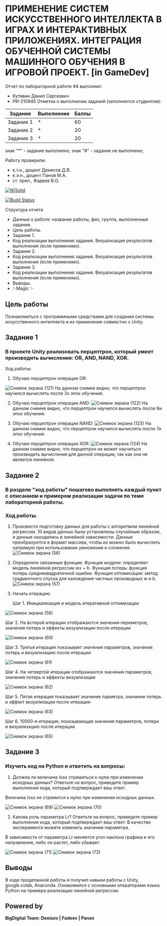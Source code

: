 # ПРИМЕНЕНИЕ СИСТЕМ ИСКУССТВЕННОГО ИНТЕЛЛЕКТА В ИГРАХ И ИНТЕРАКТИВНЫХ ПРИЛОЖЕНИЯХ. ИНТЕГРАЦИЯ ОБУЧЕННОЙ СИСТЕМЫ МАШИННОГО ОБУЧЕНИЯ В ИГРОВОЙ ПРОЕКТ. [in GameDev]
Отчет по лабораторной работе #4 выполнил:
- Кутявин Данил Сергеевич
- РИ-210945
Отметка о выполнении заданий (заполняется студентом):

| Задание | Выполнение | Баллы |
| ------ | ------ | ------ |
| Задание 1 | * | 60 |
| Задание 2 | * | 20 |
| Задание 3 | * | 20 |

знак "*" - задание выполнено; знак "#" - задание не выполнено;

Работу проверили:
- к.т.н., доцент Денисов Д.В.
- к.э.н., доцент Панов М.А.
- ст. преп., Фадеев В.О.

[![N|Solid](https://cldup.com/dTxpPi9lDf.thumb.png)](https://nodesource.com/products/nsolid)

[![Build Status](https://travis-ci.org/joemccann/dillinger.svg?branch=master)](https://travis-ci.org/joemccann/dillinger)

Структура отчета

- Данные о работе: название работы, фио, группа, выполненные задания.
- Цель работы.
- Задание 1.
- Код реализации выполнения задания. Визуализация результатов выполнения (если применимо).
- Задание 2.
- Код реализации выполнения задания. Визуализация результатов выполнения (если применимо).
- Задание 3.
- Код реализации выполнения задания. Визуализация результатов выполнения (если применимо).
- Выводы.
- ✨Magic ✨

## Цель работы
Познакомиться с программными средствами для создания системы искусственного интеллекта и их применение совместно с Unity.

## Задание 1
### В проекте Unity реализовать перцептрон, который умеет производить вычисления: OR, AND, NAND, XOR.
Ход работы:

1. Обучаю перцептрон операции OR:

![Снимок экрана (121)](https://user-images.githubusercontent.com/103362515/205010984-2da86e89-060e-4858-9ef9-3396c447ed57.png)
    На данном снимке видно, что перцептрон научился вычислять после 3х эпох обучения.

2. Обучаю перцептрон операции AND:
![Снимок экрана (122)](https://user-images.githubusercontent.com/103362515/205011526-e718b71c-7434-4034-8a0d-10f471c54420.png)
   На данном снимке видно, что перцептрон научился вычислять после 6и эпох обучения.

3. Обучаю перцептрон операции NAND:
![Снимок экрана (123)](https://user-images.githubusercontent.com/103362515/205011751-c8e905bb-488e-4d78-9e51-dd9cc038467c.png)
   На данном снимке видно, что перцептрон научился вычислять после 7и эпох обучения.

4. Обучаю перцептрон операции XOR:
![Снимок экрана (124)](https://user-images.githubusercontent.com/103362515/205012042-098050fb-600b-4c80-8559-d0f4312c9628.png)
   На данном снимке видно, что перцептрон не может научиться производить вычисления для данной операции, так как она не является линейной.

## Задание 2
### В разделе "ход работы" пошагово выполнять каждый пункт с описанием и примером реализации задачи по теме лабораторной работы.
### Ход работы.
1. Произвести подготовку данных для работы с алгоритмом линейной регрессии. 10 видов данных были установлены случайным образом, и данные находились в линейной зависимости. Данные преобразуются в формат массива, чтобы их можно было вычислить напрямую при использовании умножения и сложения.
![Снимок экрана (56)](https://user-images.githubusercontent.com/103362515/192774939-d9470644-1393-4ee0-9c66-cf1e437bbcc9.png)

2. Определите связанные функции. Функция модели: определяет модель линейной регрессии wx + b. Функция потерь: функция потерь среднеквадратичной ошибки. Функция оптимизации: метод градиентного спуска для нахождения частных производных w и b.
![Снимок экрана (57)](https://user-images.githubusercontent.com/103362515/192775742-253f912c-09db-4af9-90db-430255ec7bcb.png)
3. Начать итерацию
   
   Шаг 1. Инициализация и модель итеративной оптимизации
   
![Снимок экрана (58)](https://user-images.githubusercontent.com/103362515/192776031-f41404ff-71b8-4a44-980c-7147f45da746.png)

   Шаг 2. На всторой итерации отображаются значения переметров, значения потерь и эффекты визуализации после итерации
   
![Снимок экрана (60)](https://user-images.githubusercontent.com/103362515/192776311-ffffc2ad-c3bc-420b-a5b6-4c7f6ee7b2eb.png)

   Шаг 3. Третья итерация показывает значения параметров, значения потерь и визуализацию после итерации
   
![Снимок экрана (61)](https://user-images.githubusercontent.com/103362515/192776603-df3cea32-2fd1-4482-a95f-1589274e4463.png)

   Шаг 4. На четвертой итерации отображаются значения параметров, значения потерь и эффекты визуализации
   
![Снимок экрана (62)](https://user-images.githubusercontent.com/103362515/192776863-a63fb213-090e-41c4-9a77-08abadadc8c3.png)

   Шаг 5. Пятая итерация показывает значение парметра, значение потерь и эффект визуализации после итерации
   
![Снимок экрана (63)](https://user-images.githubusercontent.com/103362515/192777191-85bc6cf4-2c95-41fe-b991-5cd5e40cb5ab.png)

   Шаг 6. 10000-я итерация, показывающая значения параметров, потери и визуализацию после итерации
   
![Снимок экрана (65)](https://user-images.githubusercontent.com/103362515/192777408-bf08b59c-c3af-4499-b80b-362ac1acd85e.png)


## Задание 3
### Изучить код на Python и ответить на вопросы:

1. Должна ли величина loss стремиться к нулю при изменении исходных данных? Ответьте на вопрос, приведите пример выполнения кода, который подтверждает ваш ответ.

Величина loss не стремится к нулю при изменении исходных данных.

![Снимок экрана (69)](https://user-images.githubusercontent.com/103362515/192792518-711254f6-2a4b-4200-848b-ea652e663789.png)
![Снимок экрана (70)](https://user-images.githubusercontent.com/103362515/192792553-348fc5c3-239f-4ddf-a79e-3e9139583154.png)

2. Какова роль параметра Lr? Ответьте на вопрос, приведите пример выполнения кода, который подтверждает ваш ответ. В качестве эксперимента можете изменить значение параметра.

В зависимости от параметра Lr меняется угол наклона графика и его направление, либо он растет, либо убывает.

![Снимок экрана (71)](https://user-images.githubusercontent.com/103362515/192794183-a645cbbe-4d3d-42a8-840a-d94dfbcdc27c.png)
![Снимок экрана (72)](https://user-images.githubusercontent.com/103362515/192794212-80179a9b-1bfc-4bd8-9718-56d8ba6ad8ec.png)


## Выводы
В ходе проделанной работы я получил навыки работы с Unity, google.colab, Anaconda. Ознакомился с основными операторами языка Python на примере реализации линейной регрессии.

## Powered by

**BigDigital Team: Denisov | Fadeev | Panov**
